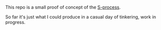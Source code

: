 This repo is a small proof of concept of the [S-process](https://survivalandflourishing.fund/s-process).

So far it's just what I could produce in a casual day of tinkering, work in progress.
